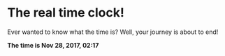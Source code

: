 # The real time clock!

Ever wanted to know what the time is? Well, your journey is about to end!

**The time is Nov 28, 2017, 02:17**